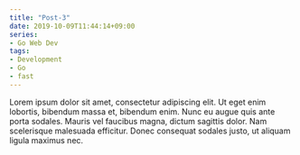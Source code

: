 ```yaml
---
title: "Post-3"
date: 2019-10-09T11:44:14+09:00
series:
- Go Web Dev
tags:
- Development
- Go
- fast
---
```


Lorem ipsum dolor sit amet, consectetur adipiscing elit. Ut eget enim lobortis, bibendum massa et, bibendum enim. Nunc eu augue quis ante porta sodales. Mauris vel faucibus magna, dictum sagittis dolor. Nam scelerisque malesuada efficitur. Donec consequat sodales justo, ut aliquam ligula maximus nec.